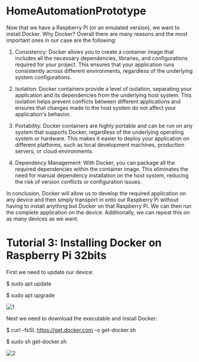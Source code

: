 # HomeAutomationPrototype
Now that we have a Raspberry Pi (or an emulated version), we want to install Docker.
Why Docker? Overall there are many reasons and the most important ones in our case are the following:

1. Consistency: Docker allows you to create a container image that includes all the necessary dependencies, libraries, and configurations required for your project. This ensures that your application runs consistently across different environments, regardless of the underlying system configurations.

2. Isolation: Docker containers provide a level of isolation, separating your application and its dependencies from the underlying host system. This isolation helps prevent conflicts between different applications and ensures that changes made to the host system do not affect your application's behavior.

3. Portability: Docker containers are highly portable and can be run on any system that supports Docker, regardless of the underlying operating system or hardware. This makes it easier to deploy your application on different platforms, such as local development machines, production servers, or cloud environments.

4. Dependency Management: With Docker, you can package all the required dependencies within the container image. This eliminates the need for manual dependency installation on the host system, reducing the risk of version conflicts or configuration issues.

In conclusion, Docker will allow us to develop the required application on any device and then simply transport in onto our Raspberry Pi without having to install anything but Docker on that Raspberry Pi. We can then run the complete application on the device. Additionally, we can repeat this on as many devices as we want. 

# Tutorial 3: Installing Docker on Raspberry Pi 32bits 

First we need to update our device:

$ sudo apt update

$ sudo apt upgrade

![1](https://github.com/Mogreine29/HomeAutomationPrototype/assets/71849675/3ed35a87-eef8-4246-aa43-6dd53631e490)


Next we need to download the executable and install Docker:

$ curl -fsSL https://get.docker.com -o get-docker.sh

$ sudo sh get-docker.sh

![2](https://github.com/Mogreine29/HomeAutomationPrototype/assets/71849675/e9d555b4-4bdd-4c89-92c5-802961e19c88)
